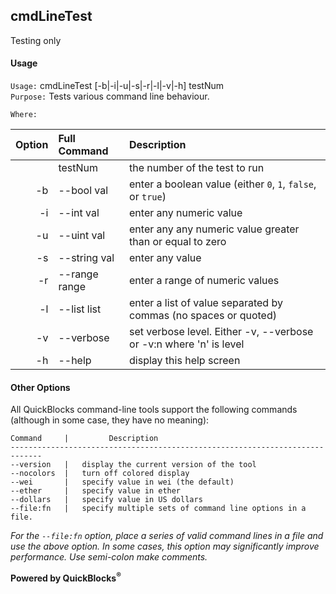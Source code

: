 ## cmdLineTest

Testing only

#### Usage

`Usage:`    cmdLineTest [-b|-i|-u|-s|-r|-l|-v|-h] testNum  
`Purpose:`  Tests various command line behaviour.
             
`Where:`  

| Option | Full Command | Description |
| -------: | :------- | :------- |
|  | testNum | the number of the test to run |
| -b | --bool val | enter a boolean value (either `0`, `1`, `false`, or `true`) |
| -i | --int val | enter any numeric value |
| -u | --uint val | enter any any numeric value greater than or equal to zero |
| -s | --string val | enter any value |
| -r | --range range | enter a range of numeric values |
| -l | --list list | enter a list of value separated by commas (no spaces or quoted) |
| -v | --verbose | set verbose level. Either -v, --verbose or -v:n where 'n' is level |
| -h | --help | display this help screen |

#### Other Options

All QuickBlocks command-line tools support the following commands (although in some case, they have no meaning):

    Command     |         Description
    -----------------------------------------------------------------------------
    --version   |   display the current version of the tool
    --nocolors  |   turn off colored display
    --wei       |   specify value in wei (the default)
    --ether     |   specify value in ether
    --dollars   |   specify value in US dollars
    --file:fn   |   specify multiple sets of command line options in a file.

*For the `--file:fn` option, place a series of valid command lines in a file and use the above option. In some cases, this option may significantly improve performance. Use semi-colon make comments.*

**Powered by QuickBlocks<sup>&reg;</sup>**


